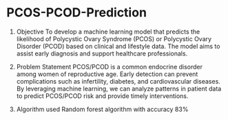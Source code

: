 # PCOS-PCOD-Prediction
1. Objective
To develop a machine learning model that predicts the likelihood of Polycystic Ovary Syndrome (PCOS) or Polycystic Ovary Disorder (PCOD) based on clinical and lifestyle data. The model aims to assist early diagnosis and support healthcare professionals.

2. Problem Statement
PCOS/PCOD is a common endocrine disorder among women of reproductive age. Early detection can prevent complications such as infertility, diabetes, and cardiovascular diseases. By leveraging machine learning, we can analyze patterns in patient data to predict PCOS/PCOD risk and provide timely interventions.
3. Algorithm used
   Random forest algorithm with accuracy 83%
